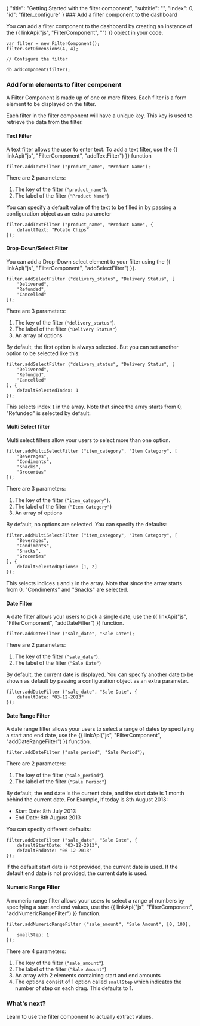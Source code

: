 <meta>
{
	"title": "Getting Started with the filter component",
	"subtitle": "",
	"index": 0,
	"id": "filter_configure"
}
</meta>
### Add a filter component to the dashboard

You can add a filter component to the dashboard by creating an instance of the {{ linkApi("js", "FilterComponent", "") }} object in your code.

~~~
var filter = new FilterComponent();
filter.setDimensions(4, 4);

// Configure the filter

db.addComponent(filter);
~~~

### Add form elements to filter component

A Filter Component is made up of one or more filters. Each filter is a form element to be displayed on the filter.

Each filter in the filter component will have a unique key. This key is used to retrieve the data from the filter.

#### Text Filter

A text filter allows the user to enter text. To add a text filter, use the {{ linkApi("js", "FilterComponent", "addTextFilter") }} function

~~~
filter.addTextFilter ("product_name", "Product Name");
~~~

There are 2 parameters:

1. The key of the filter (`"product_name"`).
2. The label of the filter (`"Product Name"`)

You can specify a default value of the text to be filled in by passing a configuration object as an extra parameter

~~~
filter.addTextFilter ("product_name", "Product Name", {
	defaultText: "Potato Chips"
});
~~~

#### Drop-Down/Select Filter

You can add a Drop-Down select element to your filter using the {{ linkApi("js", "FilterComponent", "addSelectFilter") }}.

~~~
filter.addSelectFilter ("delivery_status", "Delivery Status", [
	"Delivered",
	"Refunded",
	"Cancelled"
]);
~~~

There are 3 parameters:

1. The key of the filter (`"delivery_status"`).
2. The label of the filter (`"Delivery Status"`)
3. An array of options

By default, the first option is always selected. But you can set another option to be selected like this:

~~~
filter.addSelectFilter ("delivery_status", "Delivery Status", [
	"Delivered",
	"Refunded",
	"Cancelled"
], {
	defaultSelectedIndex: 1
});
~~~

This selects index `1` in the array. Note that since the array starts from 0, "Refunded" is selected by default.

#### Multi Select filter

Multi select filters allow your users to select more than one option.

~~~
filter.addMultiSelectFilter ("item_category", "Item Category", [
	"Beverages",
	"Condiments",
	"Snacks",
	"Groceries"
]);
~~~

There are 3 parameters:

1. The key of the filter (`"item_category"`).
2. The label of the filter (`"Item Category"`)
3. An array of options 

By default, no options are selected. You can specify the defaults:

~~~
filter.addMultiSelectFilter ("item_category", "Item Category", [
	"Beverages",
	"Condiments",
	"Snacks",
	"Groceries"
], {
	defaultSelectedOptions: [1, 2]
});
~~~

This selects indices `1` and `2` in the array. Note that since the array starts from 0, "Condiments" and "Snacks" are selected.

#### Date Filter

A date filter allows your users to pick a single date, use the {{ linkApi("js", "FilterComponent", "addDateFilter") }} function.

~~~
filter.addDateFilter ("sale_date", "Sale Date");
~~~

There are 2 parameters:

1. The key of the filter (`"sale_date"`).
2. The label of the filter (`"Sale Date"`)

By default, the current date is displayed. You can specify another date to be shown as default by passing a configuration object as an extra parameter.

~~~
filter.addDateFilter ("sale_date", "Sale Date", {
	defaultDate: "03-12-2013"
});
~~~

#### Date Range Filter

A date range filter allows your users to select a range of dates by specifying a start and end date, use the {{ linkApi("js", "FilterComponent", "addDateRangeFilter") }} function.

~~~
filter.addDateFilter ("sale_period", "Sale Period");
~~~

There are 2 parameters:

1. The key of the filter (`"sale_period"`).
2. The label of the filter (`"Sale Period"`)

By default, the end date is the current date, and the start date is 1 month behind the current date. For Example, if today is 8th August 2013:

* Start Date: 8th July 2013
* End Date: 8th August 2013

You can specify different defaults:

~~~
filter.addDateFilter ("sale_date", "Sale Date", {
	defaultStartDate: "03-12-2013",
	defaultEndDate: "06-12-2013"
});
~~~

If the default start date is not provided, the current date is used. If the default end date is not provided, the current date is used.


#### Numeric Range Filter

A numeric range filter allows your users to select a range of numbers by specifying a start and end values, use the {{ linkApi("js", "FilterComponent", "addNumericRangeFilter") }} function.

~~~
filter.addNumericRangeFilter ("sale_amount", "Sale Amount", [0, 100], {
	smallStep: 1
});
~~~

There are 4 parameters:

1. The key of the filter (`"sale_amount"`).
2. The label of the filter (`"Sale Amount"`)
3. An array with 2 elements containing start and end amounts
4. The options consist of 1 option called `smallStep` which indicates the number of step on each drag. This defaults to 1.

### What's next?

Learn to use the filter component to actually extract values.